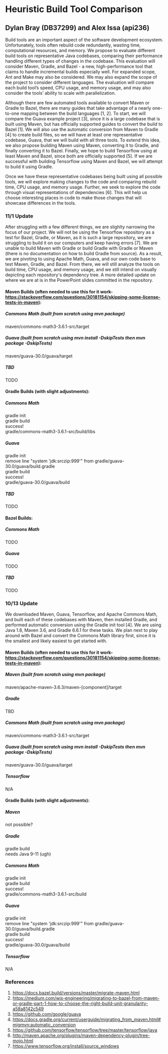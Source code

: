 # Heuristic Build Tool Comparison
## Dylan Bray (DB37299) and Alex Issa (api236)

Build tools are an important aspect of the software development ecosystem. Unfortunately, tools often rebuild code redundantly, wasting time, computational resources, and memory. We propose to evaluate different build tools on representative Java codebases, comparing their performance handling different types of changes in the codebase. This evaluation will consider Maven, Gradle, and Bazel - a new, high-performance tool that claims to handle incremental builds especially well. For expanded scope, Ant and Make may also be considered. We may also expand the scope of the project to consider different languages. The evaluation will compare each build tool’s speed, CPU usage, and memory usage, and may also consider the tools’ ability to scale with parallelization.

Although there are few automated tools available to convert Maven or Gradle to Bazel, there are many guides that take advantage of a nearly one-to-one mapping between the build languages [1, 2]. To start, we will compare the Guava example project [3], since it is a large codebase that is built using Maven, but has officially supported guides to convert the build to Bazel [1]. We will also use the automatic conversion from Maven to Gradle [4] to create build files, so we will have at least one representative codebase, Guava, that we will build with all three tools. To extend this idea, we also propose building Maven using Maven, converting it to Gradle, and finally converting it to Bazel. Finally, we hope to build Tensorflow using at least Maven and Bazel, since both are officially supported [5]. If we are successful with building Tensorflow using Maven and Bazel, we will attempt to build it using Gradle. 

Once we have these representative codebases being built using all possible tools, we will explore making changes to the code and comparing rebuild time, CPU usage, and memory usage. Further, we seek to explore the code through visual representations of dependencies [6]. This will help us choose interesting places in code to make those changes that will showcase differences in the tools.

### 11/1 Update

After struggling with a few different things, we are slighlty narrowing the focus of our project. We will not be using the Tensorflow repository as a test for Bazel, Gradle, or Maven, as it is such a large repository, we are struggling to build it on our computers and keep having errors [7]. We are unable to build Maven with Gradle or build Gradle with Gradle or Maven (there is no documentation on how to build Gradle from source). As a result, we are pivoting to using Apache Math, Guava, and our own code base to test Maven, Gradle, and Bazel. From there, we will still analyze the tools on build time, CPU usage, and memory usage, and we still intend on visually depicting each repository's dependency tree. A more detailed update on where we are at is in the PowerPoint slides committed in the repository.

#### Maven Builds (often needed to use this for it work-https://stackoverflow.com/questions/30181154/skipping-some-license-tests-in-maven):
##### Commons Math (built from scratch using mvn package)
  maven/commons-math3-3.6.1-src/target
##### Guava (built from scratch using mvn install -DskipTests then mvn package -DskipTests)
  maven/guava-30.0/guava/target
##### TBD
  TODO

#### Gradle Builds (with slight adjustments):
##### Commons Math
  gradle init\
  gradle build\
  success!\
  gradle/commons-math3-3.6.1-src/build/libs
##### Guava
  gradle init\
  remove line "system 'jdk:srczip:999'" from gradle/guava-30.0/guava/build.gradle\
  gradle build\
  success!\
  gradle/guava-30.0/guava/build
##### TBD
  TODO

#### Bazel Builds:
##### Commons Math
  TODO
##### Guava
  TODO
##### TBD
  TODO

### 10/13 Update

We downloaded Maven, Guava, Tensorflow, and Apache Commons Math, and built each of these codebases with Maven, then installed Gradle, and performed automatic conversion using the Gradle init tool [4]. We are using Java 1.8, Maven 3.6, and Gradle 6.6.1 for these tasks. We plan next to play around with Bazel and convert the Commons Math library first, since it is the smallest and likely easiest to get started with.

#### Maven Builds (often needed to use this for it work-https://stackoverflow.com/questions/30181154/skipping-some-license-tests-in-maven):
##### Maven (built from scratch using mvn package)
  maven/apache-maven-3.6.3/maven-[component]/target
##### Gradle
  TBD
##### Commons Math (built from scratch using mvn package)
  maven/commons-math3-3.6.1-src/target
##### Guava (built from scratch using mvn install -DskipTests then mvn package -DskipTests)
  maven/guava-30.0/guava/target
##### Tensorflow
  N/A

#### Gradle Builds (with slight adjustments):
##### Maven
  not possible?
##### Gradle
  gradle build\
  needs Java 9-11 (ugh)
##### Commons Math
  gradle init\
  gradle build\
  success!\
  gradle/commons-math3-3.6.1-src/build
##### Guava
  gradle init\
  remove line "system 'jdk:srczip:999'" from gradle/guava-30.0/guava/build.gradle\
  gradle build\
  success!\
  gradle/guava-30.0/guava/build
##### Tensorflow
  N/A

### References
1. https://docs.bazel.build/versions/master/migrate-maven.html
2. https://medium.com/wix-engineering/migrating-to-bazel-from-maven-or-gradle-part-1-how-to-choose-the-right-build-unit-granularity-a58a8142c549
3. https://github.com/google/guava
4. https://docs.gradle.org/current/userguide/migrating_from_maven.html#migmvn:automatic_conversion
5. https://github.com/tensorflow/tensorflow/tree/master/tensorflow/java
6. http://maven.apache.org/plugins/maven-dependency-plugin/tree-mojo.html 
7. https://www.tensorflow.org/install/source_windows
